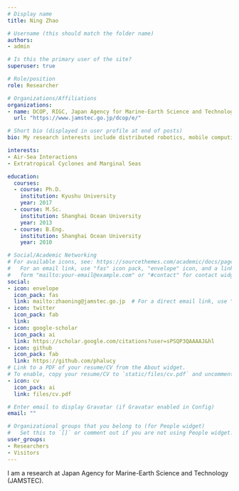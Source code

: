 ```yaml
---
# Display name
title: Ning Zhao

# Username (this should match the folder name)
authors:
- admin

# Is this the primary user of the site?
superuser: true

# Role/position
role: Researcher

# Organizations/Affiliations
organizations:
- name: DCOP, RIGC, Japan Agency for Marine-Earth Science and Technology
  url: "https://www.jamstec.go.jp/dcop/e/"

# Short bio (displayed in user profile at end of posts)
bio: My research interests include distributed robotics, mobile computing and programmable matter.

interests:
- Air-Sea Interactions
- Extratropical Cyclones and Marginal Seas

education:
  courses:
  - course: Ph.D.
    institution: Kyushu University
    year: 2017
  - course: M.Sc.
    institution: Shanghai Ocean University
    year: 2013
  - course: B.Eng.
    institution: Shanghai Ocean University
    year: 2010

# Social/Academic Networking
# For available icons, see: https://sourcethemes.com/academic/docs/page-builder/#icons
#   For an email link, use "fas" icon pack, "envelope" icon, and a link in the
#   form "mailto:your-email@example.com" or "#contact" for contact widget.
social:
- icon: envelope
  icon_pack: fas
  link: mailto:zhaoning@jamstec.go.jp  # For a direct email link, use "mailto:test@example.org".
- icon: twitter
  icon_pack: fab
  link: 
- icon: google-scholar
  icon_pack: ai
  link: https://scholar.google.com/citations?user=sPSQP3QAAAAJ&hl
- icon: github
  icon_pack: fab
  link: https://github.com/phalucy
# Link to a PDF of your resume/CV from the About widget.
# To enable, copy your resume/CV to `static/files/cv.pdf` and uncomment the lines below.
- icon: cv
  icon_pack: ai
  link: files/cv.pdf

# Enter email to display Gravatar (if Gravatar enabled in Config)
email: ""

# Organizational groups that you belong to (for People widget)
#   Set this to `[]` or comment out if you are not using People widget.
user_groups:
- Researchers
- Visitors
---
```


I am a research at Japan Agency for Marine-Earth Science and Technology (JAMSTEC).
